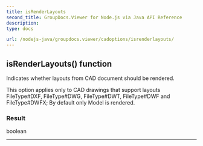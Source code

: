 ```yaml
---
title: isRenderLayouts
second_title: GroupDocs.Viewer for Node.js via Java API Reference
description: 
type: docs

url: /nodejs-java/groupdocs.viewer/cadoptions/isrenderlayouts/
---
```


## isRenderLayouts()  function

 Indicates whether layouts from CAD document should be rendered.
 
 
 
 This option applies only to CAD drawings that support layouts
  FileType#DXF,  FileType#DWG,  FileType#DWT,
  FileType#DWF and  FileType#DWFX;
 By default only Model is rendered.
 
 

### Result
boolean


---


